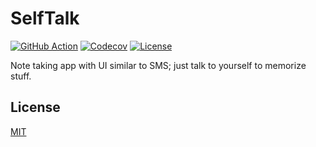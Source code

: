 # SelfTalk

[![GitHub Action](https://img.shields.io/github/actions/workflow/status/raviqqe/self-talk/main.yaml?branch=main&style=flat-square)](https://github.com/raviqqe/self-talk/actions)
[![Codecov](https://img.shields.io/codecov/c/github/raviqqe/self-talk.svg?style=flat-square)](https://codecov.io/gh/raviqqe/self-talk)
[![License](https://img.shields.io/github/license/raviqqe/self-talk.svg?style=flat-square)](LICENSE)

Note taking app with UI similar to SMS; just talk to yourself to memorize stuff.

## License

[MIT](LICENSE)
